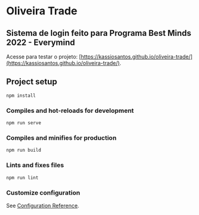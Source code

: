 # Oliveira Trade


## Sistema de login feito para Programa Best Minds 2022 - Everymind
Acesse para testar o projeto: [https://kassiosantos.github.io/oliveira-trade/](https://kassiosantos.github.io/oliveira-trade/).


## Project setup
```
npm install
```

### Compiles and hot-reloads for development
```
npm run serve
```

### Compiles and minifies for production
```
npm run build
```

### Lints and fixes files
```
npm run lint
```

### Customize configuration
See [Configuration Reference](https://cli.vuejs.org/config/).
